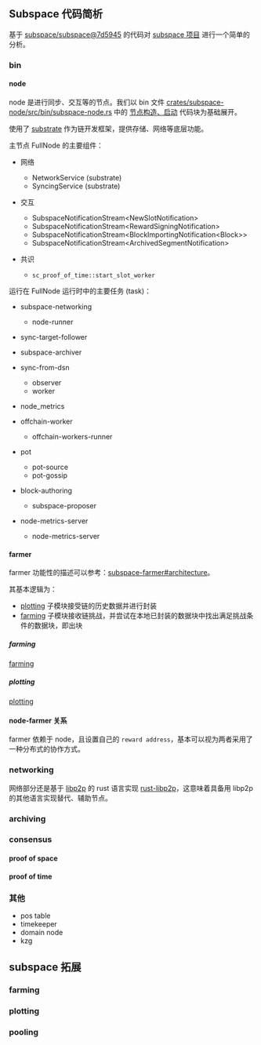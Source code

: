 ## Subspace 代码简析
基于 [subspace/subspace@7d5945](https://github.com/subspace/subspace/tree/7d594532e2ab8ac8edaa0cace7a75d004d93bd24) 的代码对 [subspace 项目](https://subspace.network/) 进行一个简单的分析。

### bin

#### node
node 是进行同步、交互等的节点。我们以 bin 文件 [crates/subspace-node/src/bin/subspace-node.rs](https://github.com/subspace/subspace/blob/7d594532e2ab8ac8edaa0cace7a75d004d93bd24/crates/subspace-node/src/bin/subspace-node.rs) 中的 [节点构造、启动](https://github.com/subspace/subspace/blob/7d594532e2ab8ac8edaa0cace7a75d004d93bd24/crates/subspace-node/src/bin/subspace-node.rs#L432-L727) 代码块为基础展开。

使用了 [substrate](https://substrate.io/) 作为链开发框架，提供存储、网络等底层功能。

主节点 FullNode 的主要组件：
- 网络
  - NetworkService (substrate)
  - SyncingService (substrate)

- 交互
  - SubspaceNotificationStream\<NewSlotNotification>
  - SubspaceNotificationStream\<RewardSigningNotification>
  - SubspaceNotificationStream\<BlockImportingNotification\<Block>>
  - SubspaceNotificationStream\<ArchivedSegmentNotification>

- 共识
  - `sc_proof_of_time::start_slot_worker`

运行在 FullNode 运行时中的主要任务 (task)：
- subspace-networking
  - node-runner

- sync-target-follower

- subspace-archiver

- sync-from-dsn
  - observer
  - worker

- node_metrics

- offchain-worker
  - offchain-workers-runner

- pot
  - pot-source
  - pot-gossip

- block-authoring
  - subspace-proposer

- node-metrics-server
  - node-metrics-server


#### farmer
farmer 功能性的描述可以参考：[subspace-farmer#architecture](https://github.com/subspace/subspace/tree/7d594532e2ab8ac8edaa0cace7a75d004d93bd24/crates/subspace-farmer#architecture)。

其基本逻辑为：
- [plotting](https://github.com/subspace/subspace/blob/7d594532e2ab8ac8edaa0cace7a75d004d93bd24/crates/subspace-farmer/src/single_disk_farm/plotting.rs) 子模块接受链的历史数据并进行封装
- [farming](https://github.com/subspace/subspace/blob/7d594532e2ab8ac8edaa0cace7a75d004d93bd24/crates/subspace-farmer/src/single_disk_farm/farming.rs) 子模块接收链挑战，并尝试在本地已封装的数据块中找出满足挑战条件的数据块，即出块

##### farming
[farming](https://github.com/subspace/subspace/blob/7d594532e2ab8ac8edaa0cace7a75d004d93bd24/crates/subspace-farmer/src/single_disk_farm/farming.rs)

##### plotting
[plotting](https://github.com/subspace/subspace/blob/7d594532e2ab8ac8edaa0cace7a75d004d93bd24/crates/subspace-farmer/src/single_disk_farm/plotting.rs)

#### node-farmer 关系
farmer 依赖于 node，且设置自己的 `reward address`，基本可以视为两者采用了一种分布式的协作方式。

### networking
网络部分还是基于 [libp2p](https://libp2p.io/) 的 rust 语言实现 [rust-libp2p](https://github.com/libp2p/rust-libp2p)，这意味着具备用 libp2p 的其他语言实现替代、辅助节点。

### archiving

### consensus

#### proof of space

#### proof of time

### 其他
- pos table
- timekeeper
- domain node
- kzg

## subspace 拓展

### farming

### plotting

### pooling
